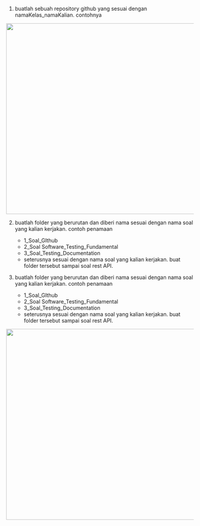 1. buatlah sebuah repository github yang sesuai dengan namaKelas_namaKalian. contohnya  
<img src="https://i.ibb.co/RczCrGk/Screenshot-20230221-163355.png" width="512px"/>

2. buatlah folder yang berurutan dan diberi nama sesuai dengan nama soal yang kalian kerjakan. contoh penamaan
    - 1_Soal_GIthub
    - 2_Soal Software_Testing_Fundamental
    - 3_Soal_Testing_Documentation
    - seterusnya sesuai dengan nama soal yang kalian kerjakan. buat folder tersebut sampai soal rest API.

3. buatlah folder yang berurutan dan diberi nama sesuai dengan nama soal yang kalian kerjakan. contoh penamaan
    - 1_Soal_GIthub
    - 2_Soal Software_Testing_Fundamental
    - 3_Soal_Testing_Documentation
    - seterusnya sesuai dengan nama soal yang kalian kerjakan. buat folder tersebut sampai soal rest API.
<img src="https://https://i.ibb.co/8M8jqPB/Screenshot-2023-02-21-173909.png" width="512px"/>
